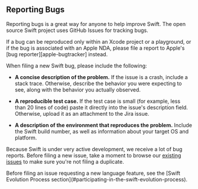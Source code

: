## Reporting Bugs

Reporting bugs is a great way for anyone to help improve Swift. The open source Swift project uses GitHub Issues for tracking bugs.

<div class="info" markdown="1">
If a bug can be reproduced only within an Xcode project or a playground,
or if the bug is associated with an Apple NDA,
please file a report to Apple's [bug reporter][apple-bugtracker] instead.
</div>

When filing a new Swift bug, please include the following:

- **A concise description of the problem.**
  If the issue is a crash, include a stack trace. Otherwise, describe the behavior you were expecting to see, along with the behavior you actually observed.

- **A reproducible test case.**
  If the test case is small (for example, less than 20 lines of code) paste it directly into the issue's description field. Otherwise, upload it as an attachment to the Jira issue.

- **A description of the environment that reproduces the problem.**
  Include the Swift build number, as well as information about your target OS and platform.

Because Swift is under very active development, we receive a lot of bug reports. Before filing a new issue, take a moment to browse our [existing issues](https://github.com/apple/swift/issues) to make sure you're not filing a duplicate.

<div class="warning" markdown="1">
Before filing an issue requesting a new language feature, see the [Swift Evolution Process section](#participating-in-the-swift-evolution-process).
</div>

[bugtracker]:  http://github.com/apple/swift/issues
[apple-bugtracker]: https://bugreport.apple.com
[evolution-repo]: https://github.com/apple/swift-evolution "Link to the Swift evolution repository on GitHub"
